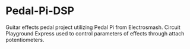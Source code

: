 # Pedal-Pi-DSP
Guitar effects pedal project utilizing Pedal Pi from Electrosmash. Circuit Playground Express used to control parameters of effects through attach potentiometers.
